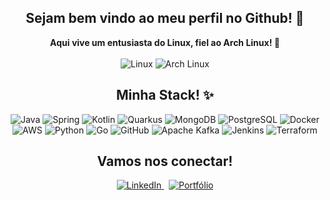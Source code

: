 <div align="center">
  <h2>Sejam bem vindo ao meu perfil no Github! 🖖</h2>
  <strong>Aqui vive um entusiasta do Linux, fiel ao Arch Linux! 🐧</strong>
  <br><br>
  <img src="https://img.shields.io/badge/Linux-FCC624?style=for-the-badge&logo=linux&logoColor=black" alt="Linux"/>
  <img src="https://img.shields.io/badge/Arch%20Linux-1793D1?style=for-the-badge&logo=arch-linux&logoColor=white" alt="Arch Linux"/>
</div>

<div align="center">
  <h2>Minha Stack! ✨</h2>
  <p>
    <img src="https://img.shields.io/badge/Java-ED8B00?style=for-the-badge&logo=openjdk&logoColor=white" alt="Java"/>
    <img src="https://img.shields.io/badge/Spring-6DB33F?style=for-the-badge&logo=spring&logoColor=white" alt="Spring"/>
    <img src="https://img.shields.io/badge/Kotlin-0095D5?style=for-the-badge&logo=kotlin&logoColor=white" alt="Kotlin"/>
    <img src="https://img.shields.io/badge/Quarkus-4695EB?style=for-the-badge&logo=quarkus&logoColor=white" alt="Quarkus"/>
    <img src="https://img.shields.io/badge/MongoDB-47A248?style=for-the-badge&logo=mongodb&logoColor=white" alt="MongoDB"/>
    <img src="https://img.shields.io/badge/PostgreSQL-4169E1?style=for-the-badge&logo=postgresql&logoColor=white" alt="PostgreSQL"/>
    <img src="https://img.shields.io/badge/Docker-2496ED?style=for-the-badge&logo=docker&logoColor=white" alt="Docker"/>
    <img src="https://img.shields.io/badge/AWS-232F3E?style=for-the-badge&logo=amazon-aws&logoColor=white" alt="AWS"/>
     <img src="https://img.shields.io/badge/Python-3776AB?style=for-the-badge&logo=python&logoColor=white" alt="Python"/>
    <img src="https://img.shields.io/badge/Go-00ADD8?style=for-the-badge&logo=go&logoColor=white" alt="Go"/>
    <img src="https://img.shields.io/badge/GitHub-100000?style=for-the-badge&logo=github&logoColor=white" alt="GitHub"/>
    <img src="https://img.shields.io/badge/Apache%20Kafka-231F20?style=for-the-badge&logo=apachekafka&logoColor=white" alt="Apache Kafka"/>
    <img src="https://img.shields.io/badge/Jenkins-D24939?style=for-the-badge&logo=Jenkins&logoColor=white" alt="Jenkins"/>
    <img src="https://img.shields.io/badge/Terraform-7B42BC?style=for-the-badge&logo=terraform&logoColor=white" alt="Terraform"/>
    </p>
</div>

<div align="center">
  <h2>Vamos nos conectar!</h2>
  <a href="https://www.linkedin.com/in/andre4j/">
    <img src="https://img.shields.io/badge/LinkedIn-0A66C2?style=for-the-badge&logo=linkedin&logoColor=white" alt="LinkedIn"/>
  </a>
  &nbsp;
  <a href="http://andre4j.github.io/">
    <img src="https://img.shields.io/badge/Portfólio-000000?style=for-the-badge&logo=githubpages&logoColor=white" alt="Portfólio"/>
  </a>
</div>
